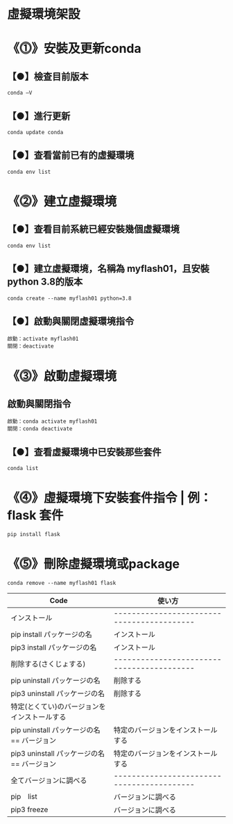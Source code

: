 # 虛擬環境架設
# 《⓵》安裝及更新conda
## 【●】檢查目前版本
```
conda –V 
```
## 【●】進行更新
```
conda update conda
```
## 【●】查看當前已有的虛擬環境
```
conda env list
```
# 《⓶》建立虛擬環境
## 【●】查看目前系統已經安裝幾個虛擬環境
```
conda env list
```
## 【●】建立虛擬環境，名稱為 myflash01，且安裝python 3.8的版本
```
conda create --name myflash01 python=3.8
```
## 【●】啟動與關閉虛擬環境指令
```
啟動：activate myflash01
關閉：deactivate
```
# 《⓷》啟動虛擬環境
## 啟動與關閉指令
```
啟動：conda activate myflash01
關閉：conda deactivate
```
## 【●】查看虛擬環境中已安裝那些套件
```
conda list
```
# 《⓸》虛擬環境下安裝套件指令 | 例：flask 套件
```
pip install flask
```
# 《⓹》刪除虛擬環境或package
```
conda remove --name myflash01 flask
```
|Code|使い方|
|-|-|
|インストール|------------------------------------------| 
|pip install パッケージの名|インストール|
|pip3 install パッケージの名|インストール|
|削除する(さくじょする)|------------------------------------------|
|pip uninstall パッケージの名|削除する|
|pip3 uninstall パッケージの名|削除する|
|特定(とくてい)のバージョンをインストールする| |
|pip uninstall パッケージの名 == バージョン|特定のバージョンをインストールする|
|pip3 uninstall パッケージの名 == バージョン|特定のバージョンをインストールする|
|全てバージョンに調べる|------------------------------------------|
|pip　list|バージョンに調べる|
|pip3 freeze |バージョンに調べる|
